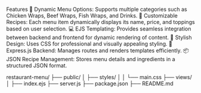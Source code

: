 Features
🥙 Dynamic Menu Options: Supports multiple categories such as Chicken Wraps, Beef Wraps, Fish Wraps, and Drinks.
🌟 Customizable Recipes: Each menu item dynamically displays its name, price, and toppings based on user selection.
💻 EJS Templating: Provides seamless integration between backend and frontend for dynamic rendering of content.
🎨 Stylish Design: Uses CSS for professional and visually appealing styling.
🔧 Express.js Backend: Manages routes and renders templates efficiently.
📦 JSON Recipe Management: Stores menu details and ingredients in a structured JSON format.

restaurant-menu/
├── public/
│   ├── styles/
│   │   └── main.css
├── views/
│   ├── index.ejs
├── server.js
├── package.json
├── README.md
